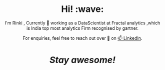 <h1 align='center'> Hi! :wave:</h1>
<p align='center'>
I'm Rinki , Currently 🔭 working as a DataScientist at Fractal analytics ,which is India top most analytics Firm recognised by gartner.
</p>
<p align='center'>For enquiries, feel free to reach out over 💬 on <a href="https://www.linkedin.com/in/rinki-nag/"> 📫 LinkedIn</a>.</p>

<h1 align='center'><i>Stay awesome!</i></h1>


<!--
**eaglewarrior/eaglewarrior** is a ✨ _special_ ✨ repository because its `README.md` (this file) appears on your GitHub profile.

Here are some ideas to get you started:

- 🔭 I’m currently working on ...
- 🌱 I’m currently learning ...
- 👯 I’m looking to collaborate on ...
- 🤔 I’m looking for help with ...
- 💬 Ask me about ...
- 📫 How to reach me: ...
- 😄 Pronouns: ...
- ⚡ Fun fact: ...
-->
